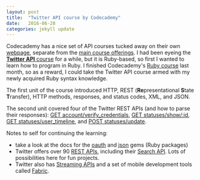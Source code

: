 ```yaml
---
layout: post
title:  "Twitter API course by Codecademy"
date:   2016-06-28
categories: jekyll update
---
```

Codecademy has a nice set of API courses tucked away on their own [webpage][API-courses], separate from the [main course offerings][main-courses]. I had been eyeing the [**Twitter API** course][Twitter-API-course] for a while, but it is Ruby-based, so first I wanted to learn how to program in Ruby. I finished Codecademy's [Ruby course][Ruby-course] last month, so as a reward, I could take the Twitter API course armed with my newly acquired Ruby syntax knowledge.

The first unit of the course introduced HTTP, REST (**Re**presentational **S**tate **T**ransfer), HTTP methods, responses, and status codes, XML, and JSON.

The second unit covered four of the Twitter REST APIs (and how to parse their responses): [GET account/verify_credentials][verify], [GET statuses/show/:id][show], [GET statuses/user_timeline][timeline], and [POST statuses/update][send-tweet].

Notes to self for continuing the learning:

- take a look at the docs for the [oauth][oauth] and [json][json] gems (Ruby packages)
- Twitter offers over 90 [REST APIs][REST-APIs], including their [Search API][Search-API]. Lots of possibilities here for fun projects.
- Twitter also has [Streaming APIs][Streaming-APIs] and a set of mobile development tools called [Fabric][Fabric].



[API-courses]: https://www.codecademy.com/apis
[main-courses]: https://www.codecademy.com/learn
[Twitter-API-course]: https://www.codecademy.com/en/tracks/twitter 
[Ruby-course]: https://www.codecademy.com/learn/ruby
[verify]: https://dev.twitter.com/rest/reference/get/account/verify_credentials
[show]: https://dev.twitter.com/rest/reference/get/statuses/show/%3Aid
[timeline]: https://dev.twitter.com/rest/reference/get/statuses/user_timeline 
[send-tweet]: https://dev.twitter.com/rest/reference/post/statuses/update
[oauth]: http://www.rubydoc.info/gems/oauth/0.5.1
[json]: http://flori.github.io/json/doc/index.html
[REST-APIs]: https://dev.twitter.com/rest/public
[Search-API]: https://dev.twitter.com/rest/public/search
[Streaming-APIs]: https://dev.twitter.com/streaming/public
[Fabric]: https://docs.fabric.io/